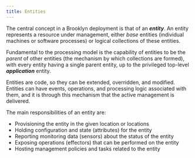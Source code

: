 ```yaml
---
title: Entities
---
```


The central concept in a Brooklyn deployment is that of an ***entity***. 
An entity represents a resource under management, either *base* entities (individual machines or software processes) 
or logical collections of these entities.

Fundamental to the processing model is the capability of entities to be the *parent* of other entities (the mechanism by which collections are formed), 
with every entity having a single parent entity, up to the privileged top-level ***application*** entity.

Entities are code, so they can be extended, overridden, and modified. Entities can have events, operations, and processing logic associated with them, and it is through this mechanism that the active management is delivered.

The main responsibilities of an entity are:

- Provisioning the entity in the given location or locations
- Holding configuration and state (attributes) for the entity
- Reporting monitoring data (sensors) about the status of the entity
- Exposing operations (effectors) that can be performed on the entity
- Hosting management policies and tasks related to the entity
